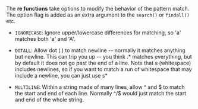 The **re functions** take options to modify the behavior of the pattern match. The option flag is added as an extra argument to the `search()` or `findall()` etc.

* `IGNORECASE`: Ignore upper/lowercase differences for matching, so 'a' matches both 'a' and 'A'. 

* `DOTALL`: Allow dot (.) to match newline -- normally it matches anything but newline. This can trip you up -- you think .* matches everything, but by default it does not go past the end of a line. Note that s (whitespace) includes newlines, so if you want to match a run of whitespace that may include a newline, you can just use s* 

* `MULTILINE`: Within a string made of many lines, allow ^ and $ to match the start and end of each line. Normally ^/$ would just match the start and end of the whole string. 
